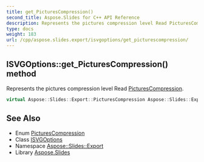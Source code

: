 ```yaml
---
title: get_PicturesCompression()
second_title: Aspose.Slides for C++ API Reference
description: Represents the pictures compression level Read PicturesCompression.
type: docs
weight: 183
url: /cpp/aspose.slides.export/isvgoptions/get_picturescompression/
---
```

## ISVGOptions::get_PicturesCompression() method


Represents the pictures compression level Read [PicturesCompression](../../picturescompression/).

```cpp
virtual Aspose::Slides::Export::PicturesCompression Aspose::Slides::Export::ISVGOptions::get_PicturesCompression()=0
```

## See Also

* Enum [PicturesCompression](../picturescompression/)
* Class [ISVGOptions](./)
* Namespace [Aspose::Slides::Export](../)
* Library [Aspose.Slides](../../)